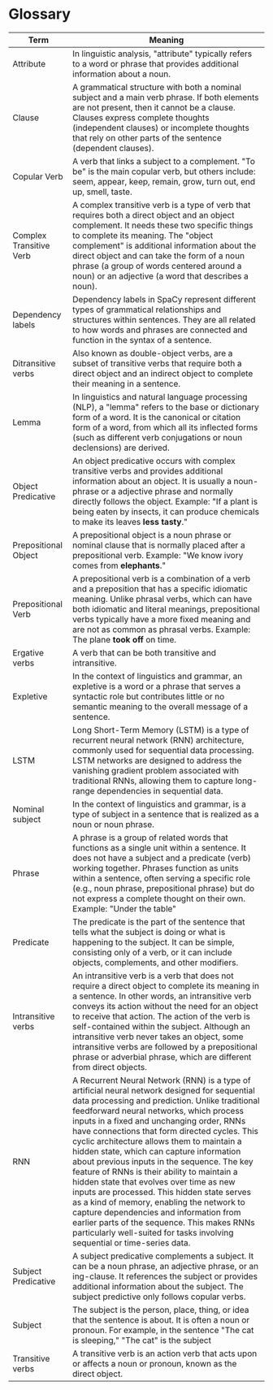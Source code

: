 # Glossary

| Term | Meaning |
| ---- | ---- |
| Attribute | In linguistic analysis, "attribute" typically refers to a word or phrase that provides additional information about a noun. |
| Clause |A grammatical structure with both a nominal subject and a main verb phrase. If both elements are not present, then it cannot be a clause. Clauses express complete thoughts (independent clauses) or incomplete thoughts that rely on other parts of the sentence (dependent clauses). |
| Copular Verb | A verb that links a subject to a complement. "To be" is the main copular verb, but others include: seem, appear, keep, remain, grow, turn out, end up, smell, taste.
| Complex Transitive Verb| A complex transitive verb is a type of verb that requires both a direct object and an object complement. It needs these two specific things to complete its meaning. The "object complement" is additional information about the direct object and can take the form of a noun phrase (a group of words centered around a noun) or an adjective (a word that describes a noun). 
| Dependency labels |  Dependency labels in SpaCy represent different types of grammatical relationships and structures within sentences. They are all related to how words and phrases are connected and function in the syntax of a sentence. |
| Ditransitive verbs | Also known as double-object verbs, are a subset of transitive verbs that require both a direct object and an indirect object to complete their meaning in a sentence. |
| Lemma | In linguistics and natural language processing (NLP), a "lemma" refers to the base or dictionary form of a word. It is the canonical or citation form of a word, from which all its inflected forms (such as different verb conjugations or noun declensions) are derived. |
| Object Predicative | An object predicative occurs with complex transitive verbs and provides additional information about an object. It is usually a noun-phrase or a adjective phrase and normally directly follows the object. Example: "If a plant is being eaten by insects, it can produce chemicals to make its leaves __less tasty__." |
| Prepositional Object | A prepositional object is a noun phrase or nominal clause that is normally placed after a prepositional verb.  Example:  "We know ivory comes from __elephants__." |
| Prepositional Verb | A prepositional verb is a combination of a verb and a preposition that has a specific idiomatic meaning. Unlike phrasal verbs, which can have both idiomatic and literal meanings, prepositional verbs typically have a more fixed meaning and are not as common as phrasal verbs. Example:  The plane __took off__ on time.|
| Ergative verbs | A verb that can be both transitive and intransitive. |
| Expletive | In the context of linguistics and grammar, an expletive is a word or a phrase that serves a syntactic role but contributes little or no semantic meaning to the overall message of a sentence. |
| LSTM | Long Short-Term Memory (LSTM) is a type of recurrent neural network (RNN) architecture, commonly used for sequential data processing. LSTM networks are designed to address the vanishing gradient problem associated with traditional RNNs, allowing them to capture long-range dependencies in sequential data.  |
| Nominal subject | In the context of linguistics and grammar, is a type of subject in a sentence that is realized as a noun or noun phrase. |
| Phrase | A phrase is a group of related words that functions as a single unit within a sentence. It does not have a subject and a predicate (verb) working together. Phrases function as units within a sentence, often serving a specific role (e.g., noun phrase, prepositional phrase) but do not express a complete thought on their own. Example: "Under the table" |
| Predicate | The predicate is the part of the sentence that tells what the subject is doing or what is happening to the subject. It can be simple, consisting only of a verb, or it can include objects, complements, and other modifiers. | 
|Intransitive verbs |  An intransitive verb is a verb that does not require a direct object to complete its meaning in a sentence. In other words, an intransitive verb conveys its action without the need for an object to receive that action. The action of the verb is self-contained within the subject. Although an intransitive verb never takes an object, some intransitive verbs are followed by a prepositional phrase or adverbial phrase, which are different from direct objects. |
| RNN | A Recurrent Neural Network (RNN) is a type of artificial neural network designed for sequential data processing and prediction. Unlike traditional feedforward neural networks, which process inputs in a fixed and unchanging order, RNNs have connections that form directed cycles. This cyclic architecture allows them to maintain a hidden state, which can capture information about previous inputs in the sequence. The key feature of RNNs is their ability to maintain a hidden state that evolves over time as new inputs are processed. This hidden state serves as a kind of memory, enabling the network to capture dependencies and information from earlier parts of the sequence. This makes RNNs particularly well-suited for tasks involving sequential or time-series data. |
| Subject Predicative | A subject predicative complements a subject. It can be a noun phrase, an adjective phrase, or an ing-clause. It references the subject or provides additional information about the subject. The subject predictive only follows copular verbs.
| Subject | The subject is the person, place, thing, or idea that the sentence is about. It is often a noun or pronoun. For example, in the sentence "The cat is sleeping," "The cat" is the subject |
| Transitive verbs | A transitive verb is an action verb that acts upon or affects a noun or pronoun, known as the direct object. |
